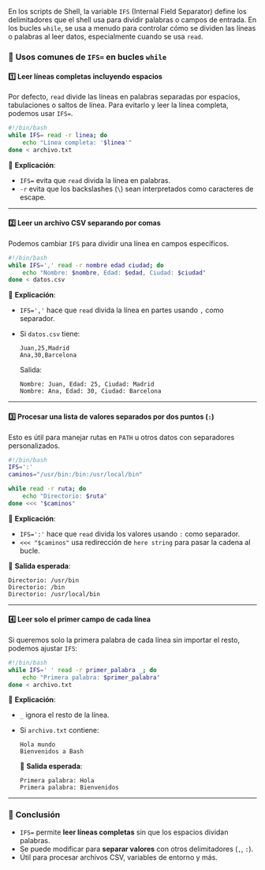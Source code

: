 En los scripts de Shell, la variable `IFS` (Internal Field Separator) define los delimitadores que el shell usa para dividir palabras o campos de entrada. En los bucles `while`, se usa a menudo para controlar cómo se dividen las líneas o palabras al leer datos, especialmente cuando se usa `read`.

### 📌 **Usos comunes de `IFS=` en bucles `while`**

#### 1️⃣ **Leer líneas completas incluyendo espacios**

Por defecto, `read` divide las líneas en palabras separadas por espacios, tabulaciones o saltos de línea. Para evitarlo y leer la línea completa, podemos usar `IFS=`.

```bash
#!/bin/bash
while IFS= read -r linea; do
    echo "Línea completa: '$linea'"
done < archivo.txt
```

🔹 **Explicación**:

- `IFS=` evita que `read` divida la línea en palabras.
- `-r` evita que los backslashes (`\`) sean interpretados como caracteres de escape.

---

#### 2️⃣ **Leer un archivo CSV separando por comas**

Podemos cambiar `IFS` para dividir una línea en campos específicos.

```bash
#!/bin/bash
while IFS=',' read -r nombre edad ciudad; do
    echo "Nombre: $nombre, Edad: $edad, Ciudad: $ciudad"
done < datos.csv
```

🔹 **Explicación**:

- `IFS=','` hace que `read` divida la línea en partes usando `,` como separador.
- Si `datos.csv` tiene:

  ```
  Juan,25,Madrid
  Ana,30,Barcelona
  ```

  Salida:

  ```
  Nombre: Juan, Edad: 25, Ciudad: Madrid
  Nombre: Ana, Edad: 30, Ciudad: Barcelona
  ```

---

#### 3️⃣ **Procesar una lista de valores separados por dos puntos (`:`)**

Esto es útil para manejar rutas en `PATH` u otros datos con separadores personalizados.

```bash
#!/bin/bash
IFS=':'
caminos="/usr/bin:/bin:/usr/local/bin"

while read -r ruta; do
    echo "Directorio: $ruta"
done <<< "$caminos"
```

🔹 **Explicación**:

- `IFS=':'` hace que `read` divida los valores usando `:` como separador.
- `<<< "$caminos"` usa redirección de `here string` para pasar la cadena al bucle.

📌 **Salida esperada**:

```
Directorio: /usr/bin
Directorio: /bin
Directorio: /usr/local/bin
```

---

#### 4️⃣ **Leer solo el primer campo de cada línea**

Si queremos solo la primera palabra de cada línea sin importar el resto, podemos ajustar `IFS`:

```bash
#!/bin/bash
while IFS=' ' read -r primer_palabra _; do
    echo "Primera palabra: $primer_palabra"
done < archivo.txt
```

🔹 **Explicación**:

- `_` ignora el resto de la línea.
- Si `archivo.txt` contiene:

  ```
  Hola mundo
  Bienvenidos a Bash
  ```

  📌 **Salida esperada**:

  ```
  Primera palabra: Hola
  Primera palabra: Bienvenidos
  ```

---

### 🚀 **Conclusión**

- `IFS=` permite **leer líneas completas** sin que los espacios dividan palabras.
- Se puede modificar para **separar valores** con otros delimitadores (`,`, `:`).
- Útil para procesar archivos CSV, variables de entorno y más.
